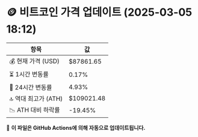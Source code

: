 # 🪙 비트코인 가격 업데이트 (2025-03-05 18:12)

| 항목                | 값 |
|--------------------|----------------|
| 💰 현재 가격 (USD) | $87861.65 |
| ⏳ 1시간 변동률    | 0.17% |
| 📆 24시간 변동률   | 4.93% |
| 🔝 역대 최고가 (ATH) | $109021.48 |
| 📉 ATH 대비 하락률 | -19.45% |

🔄 **이 파일은 GitHub Actions에 의해 자동으로 업데이트됩니다.**
